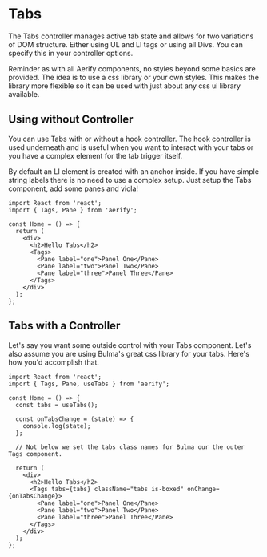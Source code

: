 # Tabs

The Tabs controller manages active tab state and allows for two variations of DOM structure. Either using UL and LI tags or using all Divs. You can specify this in your controller options.

Reminder as with all Aerify components, no styles beyond some basics are provided. The idea is to use a css library or your own styles. This makes the library more flexible so it can be used with just about any css ui library available.

## Using without Controller

You can use Tabs with or without a hook controller. The hook controller is used underneath and is useful when you want to interact with your tabs or you have a complex element for the tab trigger itself.

By default an LI element is created with an anchor inside. If you have simple string labels there is no need to use a complex setup. Just setup the Tabs component, add some panes and viola!

```tsx
import React from 'react';
import { Tags, Pane } from 'aerify';

const Home = () => {
  return (
    <div>
      <h2>Hello Tabs</h2>
      <Tags>
        <Pane label="one">Panel One</Pane>
        <Pane label="two">Panel Two</Pane>
        <Pane label="three">Panel Three</Pane>
      </Tags>
    </div>
  );
};
```

## Tabs with a Controller

Let's say you want some outside control with your Tabs component. Let's also assume you are using Bulma's great css library for your tabs. Here's how you'd accomplish that.

```tsx
import React from 'react';
import { Tags, Pane, useTabs } from 'aerify';

const Home = () => {
  const tabs = useTabs();

  const onTabsChange = (state) => {
    console.log(state);
  };

  // Not below we set the tabs class names for Bulma our the outer Tags component.

  return (
    <div>
      <h2>Hello Tabs</h2>
      <Tags tabs={tabs} className="tabs is-boxed" onChange={onTabsChange}>
        <Pane label="one">Panel One</Pane>
        <Pane label="two">Panel Two</Pane>
        <Pane label="three">Panel Three</Pane>
      </Tags>
    </div>
  );
};
```
